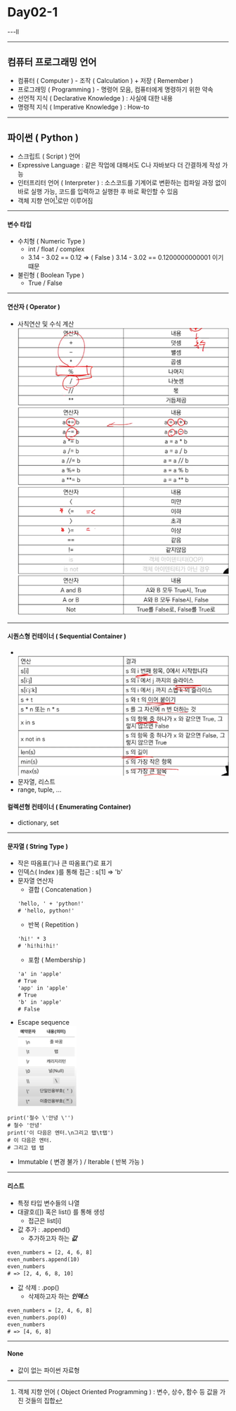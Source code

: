 # Day02-1
---ll

---

## 컴퓨터 프로그래밍 언어
-   컴퓨터 ( Computer ) - 조작 ( Calculation ) + 저장 ( Remember )
-   프로그래밍 ( Programming ) - 명령어 모음, 컴퓨터에게 명령하기 위한 약속
-   선언적 지식 ( Declarative Knowledge ) : 사실에 대한 내용
-   명령적 지식 ( Imperative Knowledge ) : How-to

---

## 파이썬 ( Python ) 

-   스크립트 ( Script ) 언어
-   Expressive Language : 같은 작업에 대해서도 C나 자바보다 더 간결하게 작성 가능
-   인터프리터 언어 ( Interpreter ) : 소스코드를 기계어로 변환하는 컴파일 과정 없이 바로 실행 가능, 코드를 입력하고 실행한 후 바로 확인할 수 있음
-   객체 지향 언어[^1]로만 이루어짐   
[^1]: 객체 지향 언어 ( Object Oriented Programming ) : 변수, 상수, 함수 등 값을 가진 것들의 집합

---

#### 변수 타입
-   수치형 ( Numeric Type )
    -   int / float / complex
    -   3.14 - 3.02 == 0.12 => ( False ) 3.14 - 3.02 == 0.1200000000001 이기 떄문
-   불린형 ( Boolean Type )
    -   True / False

---

#### 연산자 ( Operator )
-   사칙연산 및 수식 계산
<br>![](img/01.png)
<br>![](img/02.png)
<br>![](img/03.png)
<br>![](img/04.png)

---

#### 시퀀스형 컨테이너 ( Sequential Container )
-   <br>![](img/05.png)
-   문자열, 리스트
-   range, tuple, ...
#### 컬렉션형 컨테이너 ( Enumerating Container)
-   dictionary, set

---

#### 문자열 ( String Type )
-   작은 따옴표(')나 큰 따옴표(")로 표기
-   인덱스( Index )를 통해 접근 : s[1] => 'b'
-   문자열 연산자
    -   결합 ( Concatenation )
    ```
    'hello, ' + 'python!'
    # 'hello, python!'
    ```
    -   반복 ( Repetition )
    ```
    'hi!' * 3
    # 'hi!hi!hi!'
    ```
    -   포함 ( Membership )
    ```
    'a' in 'apple'
    # True
    'app' in 'apple'
    # True
    'b' in 'apple'
    # False
    ```
-   Escape sequence
<br>![](img/06.png)<br>
```
print('철수 \'안녕 \'')
# 철수 '안녕'
print('이 다음은 엔터.\n그리고 탭\t탭')
# 이 다음은 엔터.
# 그리고 탭 탭
```
-   Immutable ( 변경 불가 ) / Iterable ( 반복 가능 ) 

---

#### 리스트
-   특정 타입 변수들의 나열
-   대괄호([]) 혹은 list() 를 통해 생성
    -   접근은 list[i]
-   값 추가 : .append()
    -   추가하고자 하는 ***값***
```
even_numbers = [2, 4, 6, 8]
even_numbers.append(10)
even_numbers
# => [2, 4, 6, 8, 10]
```
-   값 삭제 : .pop()
    -   삭제하고자 하는 ***인덱스***
```
even_numbers = [2, 4, 6, 8]
even_numbers.pop(0)
even_numbers
# => [4, 6, 8]
```
---

#### None
-   값이 없는 파이썬 자료형